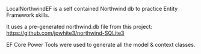 LocalNorthwindEF is a self contained Northwind db to practice Entity Framework skills.

It uses a pre-generated northwind.db file from this project: https://github.com/jpwhite3/northwind-SQLite3

EF Core Power Tools were used to generate all the model & context classes.
